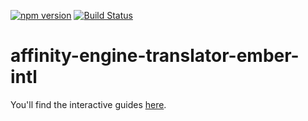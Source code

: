 [![npm version](https://badge.fury.io/js/affinity-engine-translator-ember-intl.svg)](https://badge.fury.io/js/affinity-engine-translator-ember-intl)
[![Build Status](https://travis-ci.org/affinity-engine/affinity-engine-translator-ember-intl.svg?branch=master)](https://travis-ci.org/affinity-engine/affinity-engine-translator-ember-intl)

# affinity-engine-translator-ember-intl

You'll find the interactive guides [here](http://www.affinityengine.org/plugins/translator-ember-intl).

